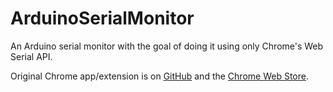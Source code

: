 # ArduinoSerialMonitor

An Arduino serial monitor with the goal of doing it using only Chrome's Web Serial API.

Original Chrome app/extension is on [GitHub](https://github.com/dalmirdasilva/ArduinoChromeSerialMonitor) and the [Chrome Web Store](https://chrome.google.com/webstore/detail/arduino-chrome-serial-mon/opgcocnebgmkhcafcclmgfldjhlnacjd).
